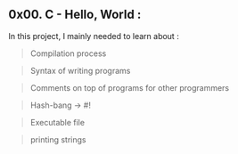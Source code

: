 ## 0x00. C - Hello, World :

In this project, I mainly needed to learn about :
> Compilation process

> Syntax of writing programs

> Comments on top of programs for other programmers

> Hash-bang -> #!

> Executable file

> printing strings